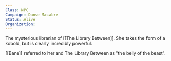 ```yaml
---
Class: NPC
Campaign: Danse Macabre
Status: Alive
Organization: 
---
```

The mysterious librarian of [[The Library Between]]. She takes the form of a kobold, but is clearly incredibly powerful.

[[Bane]] referred to her and The Library Between as "the belly of the beast". 